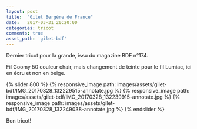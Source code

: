 ```yaml
---
layout: post
title:  "Gilet Bergère de France"
date:   2017-03-31 20:20:00
categories: tricot
comments: true
asset_path: 'gilet-bdf'
---
```


Dernier tricot pour la grande, issu du magazine BDF n°174.

Fil Goomy 50 couleur chair, mais changement de teinte pour le fil Lumiac, ici en écru et non en beige.

{% slider 800 %}
{% responsive_image path: images/assets/gilet-bdf/IMG_20170328_132229515-annotate.jpg %}
{% responsive_image path: images/assets/gilet-bdf/IMG_20170328_132239915-annotate.jpg %}
{% responsive_image path: images/assets/gilet-bdf/IMG_20170328_132249038-annotate.jpg %}
{% endslider %}

Bon tricot!
